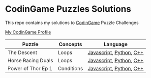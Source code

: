 # CodinGame Puzzles Solutions
This repo contains my solutions to [CodinGame](https://www.codingame.com) Puzzle Challenges

[My CodinGame Profile](https://www.codingame.com/profile/8ef2e5c0c41fd1be00aa62b09bd1dc8d5498355)


| Puzzle | Concepts | Language |
| --- | --- | :---: |
| The Descent | Loops | [Javascript](https://github.com/adelyntay/codingame-solutions/blob/main/EasyPuzzle/The_Descent/javascript.js), [Python](https://github.com/adelyntay/codingame-solutions/blob/main/EasyPuzzle/The_Descent/python.py), [C++](https://github.com/adelyntay/codingame-solutions/blob/main/EasyPuzzle/The_Descent/c%2B%2B.cpp)
| Horse Racing Duals | Loops | [Javascript](https://github.com/adelyntay/codingame-solutions/blob/main/EasyPuzzle/Temperatures/javascript.js), [Python](https://github.com/adelyntay/codingame-solutions/blob/main/EasyPuzzle/Temperatures/python.py), [C++](https://github.com/adelyntay/codingame-solutions/blob/bd70ce5741cf77e15e2798fe069001da66a24061/EasyPuzzle/Temperatures/c%2B%2B.cpp)
| Power of Thor Ep 1 | Conditions | [Javascript](https://github.com/adelyntay/codingame-solutions/blob/main/EasyPuzzle/Power_Of_Thor/javascript.js), [Python](https://github.com/adelyntay/codingame-solutions/blob/main/EasyPuzzle/Power_Of_Thor/python.py), [C++](https://github.com/adelyntay/codingame-solutions/blob/main/EasyPuzzle/Power_Of_Thor/c%2B%2B.cpp)